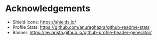 # Acknowledgements

- Shield Icons: https://shields.io/
- Profile Stats: https://github.com/anuraghazra/github-readme-stats
- Banner: https://leviarista.github.io/github-profile-header-generator/

